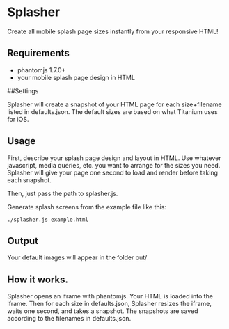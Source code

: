 Splasher
========

Create all mobile splash page sizes instantly from your responsive HTML!


## Requirements

* phantomjs 1.7.0+
* your mobile splash page design in HTML

##Settings

Splasher will create a snapshot of your HTML page for each size+filename listed in defaults.json. The default sizes are based on what Titanium uses for iOS.

## Usage

First, describe your splash page design and layout in HTML. Use whatever javascript, media queries, etc. you want to arrange for the sizes you need. Splasher will give your page one second to load and render before taking each snapshot.

Then, just pass the path to splasher.js.

Generate splash screens from the example file like this:

```
./splasher.js example.html
```

## Output

Your default images will appear in the folder out/

## How it works.

Splasher opens an iframe with phantomjs. Your HTML is loaded into the iframe. Then for each size in defaults.json, Splasher resizes the iframe, waits one second, and takes a snapshot. The snapshots are saved according to the filenames in defaults.json.
